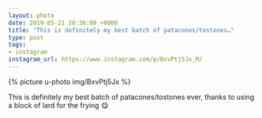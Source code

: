 ```yaml
---
layout: photo
date: 2019-05-21 20:36:09 +0000
title: "This is definitely my best batch of patacones/tostones…"
type: post
tags:
- instagram
instagram_url: https://www.instagram.com/p/BxvPtj5Jx_M/
---
```


{% picture u-photo img/BxvPtj5Jx %}

This is definitely my best batch of patacones/tostones ever, thanks to using a block of lard for the frying 😋

